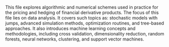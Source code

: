 This file explores algorithmic and numerical schemes used in practice for the pricing and hedging of financial derivative products. The focus of this file lies on data analysis. It covers such topics as: stochastic models with jumps, advanced simulation methods, optimization routines, and tree-based approaches. It also introduces machine learning concepts and methodologies, including cross validation, dimensionality reduction, random forests, neural networks, clustering, and support vector machines.
